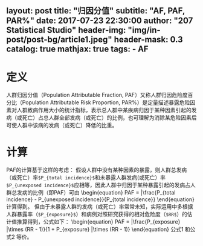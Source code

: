 layout:     post
title:      "归因分值"
subtitle:   "AF, PAF, PAR%"
date:       2017-07-23 22:30:00
author:     "207 Statistical Studio"
header-img: "img/in-post/post-bg/article1.jpeg"
header-mask: 0.3
catalog:    true
mathjax: true
tags:
    - AF
---

定义
======

人群归因分值（Population Attributable Fraction, PAF）又称人群归因危险度百分比（Population Attributable Risk Proportion, PAR%）是定量描述暴露危险因素对人群致病作用大小的统计指标，表示总人群中某疾病归因于某种因素引起的发病（或死亡）占总人群全部发病（或死亡）的比例，也可理解为消除某危险因素后可使人群中该病的发病（或死亡）降低的比重。

计算
======

PAF的计算基于这样的考虑：
假设人群中没有某种因素的暴露，则人群总发病（或死亡）率`$P_{total incidence}$`和未暴露人群发病(或死亡）率`$P_{unexposed incidence}$`应相等，因此人群中归因于某种暴露引起的发病占人群总发病的比例（即PAF）可由
\begin{equation}
PAF = |\frac{P_{total incidence} - P_{unexposed incidence}}{P_{total incidence}}
\end{equation}
计算得到。
但由于未暴露人群的发病（或死亡）率常常未知，实际运用中多根据人群暴露率（`$P_{exposure}$`）和病例对照研究获得的相对危险度（`$RR$`）的估计值推算得到，公式如下：
\begin{equation}
PAF = |\frac{P_{exposure} |\times (RR - 1)}{1 + P_{exposure} |\times (RR - 1)}
\end{equation}
公式1 和公式2 等价。